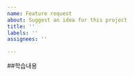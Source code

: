 ```yaml
---
name: Feature request
about: Suggest an idea for this project
title: ''
labels: ''
assignees: ''

---
```


##학습내용
